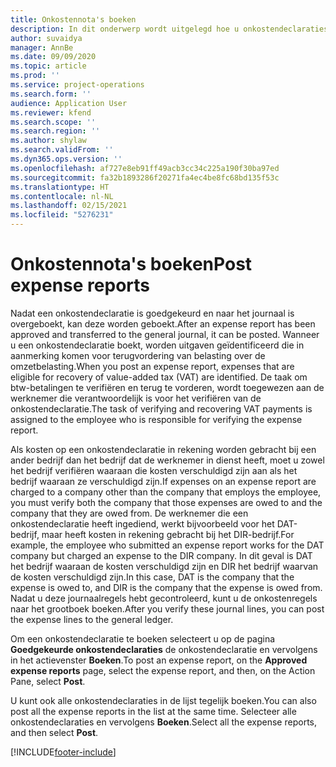 ```yaml
---
title: Onkostennota's boeken
description: In dit onderwerp wordt uitgelegd hoe u onkostendeclaraties boekt.
author: suvaidya
manager: AnnBe
ms.date: 09/09/2020
ms.topic: article
ms.prod: ''
ms.service: project-operations
ms.search.form: ''
audience: Application User
ms.reviewer: kfend
ms.search.scope: ''
ms.search.region: ''
ms.author: shylaw
ms.search.validFrom: ''
ms.dyn365.ops.version: ''
ms.openlocfilehash: af727e8eb91ff49acb3cc34c225a190f30ba97ed
ms.sourcegitcommit: fa32b1893286f20271fa4ec4be8fc68bd135f53c
ms.translationtype: HT
ms.contentlocale: nl-NL
ms.lasthandoff: 02/15/2021
ms.locfileid: "5276231"
---
```

# <a name="post-expense-reports"></a><span data-ttu-id="2088f-103">Onkostennota's boeken</span><span class="sxs-lookup"><span data-stu-id="2088f-103">Post expense reports</span></span>

<span data-ttu-id="2088f-104">Nadat een onkostendeclaratie is goedgekeurd en naar het journaal is overgeboekt, kan deze worden geboekt.</span><span class="sxs-lookup"><span data-stu-id="2088f-104">After an expense report has been approved and transferred to the general journal, it can be posted.</span></span> <span data-ttu-id="2088f-105">Wanneer u een onkostendeclaratie boekt, worden uitgaven geïdentificeerd die in aanmerking komen voor terugvordering van belasting over de omzetbelasting.</span><span class="sxs-lookup"><span data-stu-id="2088f-105">When you post an expense report, expenses that are eligible for recovery of value-added tax (VAT) are identified.</span></span> <span data-ttu-id="2088f-106">De taak om btw-betalingen te verifiëren en terug te vorderen, wordt toegewezen aan de werknemer die verantwoordelijk is voor het verifiëren van de onkostendeclaratie.</span><span class="sxs-lookup"><span data-stu-id="2088f-106">The task of verifying and recovering VAT payments is assigned to the employee who is responsible for verifying the expense report.</span></span>

<span data-ttu-id="2088f-107">Als kosten op een onkostendeclaratie in rekening worden gebracht bij een ander bedrijf dan het bedrijf dat de werknemer in dienst heeft, moet u zowel het bedrijf verifiëren waaraan die kosten verschuldigd zijn aan als het bedrijf waaraan ze verschuldigd zijn.</span><span class="sxs-lookup"><span data-stu-id="2088f-107">If expenses on an expense report are charged to a company other than the company that employs the employee, you must verify both the company that those expenses are owed to and the company that they are owed from.</span></span> <span data-ttu-id="2088f-108">De werknemer die een onkostendeclaratie heeft ingediend, werkt bijvoorbeeld voor het DAT-bedrijf, maar heeft kosten in rekening gebracht bij het DIR-bedrijf.</span><span class="sxs-lookup"><span data-stu-id="2088f-108">For example, the employee who submitted an expense report works for the DAT company but charged an expense to the DIR company.</span></span> <span data-ttu-id="2088f-109">In dit geval is DAT het bedrijf waaraan de kosten verschuldigd zijn en DIR het bedrijf waarvan de kosten verschuldigd zijn.</span><span class="sxs-lookup"><span data-stu-id="2088f-109">In this case, DAT is the company that the expense is owed to, and DIR is the company that the expense is owed from.</span></span> <span data-ttu-id="2088f-110">Nadat u deze journaalregels hebt gecontroleerd, kunt u de onkostenregels naar het grootboek boeken.</span><span class="sxs-lookup"><span data-stu-id="2088f-110">After you verify these journal lines, you can post the expense lines to the general ledger.</span></span>

<span data-ttu-id="2088f-111">Om een onkostendeclaratie te boeken selecteert u op de pagina **Goedgekeurde onkostendeclaraties** de onkostendeclaratie en vervolgens in het actievenster **Boeken**.</span><span class="sxs-lookup"><span data-stu-id="2088f-111">To post an expense report, on the **Approved expense reports** page, select the expense report, and then, on the Action Pane, select **Post**.</span></span>

<span data-ttu-id="2088f-112">U kunt ook alle onkostendeclaraties in de lijst tegelijk boeken.</span><span class="sxs-lookup"><span data-stu-id="2088f-112">You can also post all the expense reports in the list at the same time.</span></span> <span data-ttu-id="2088f-113">Selecteer alle onkostendeclaraties en vervolgens **Boeken**.</span><span class="sxs-lookup"><span data-stu-id="2088f-113">Select all the expense reports, and then select **Post**.</span></span>


[!INCLUDE[footer-include](../includes/footer-banner.md)]